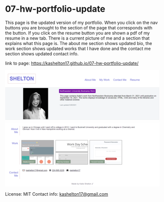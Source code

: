# 07-hw-portfolio-update

This page is the updated version of my portfolio. When you click on the nav buttons you are brought to the section of the page that corresponds with the button. If you click on the resume button you are shown a pdf of my resume in a new tab. There is a current picture of me and a section that explains what this page is. 
The about me section shows updated bio, the work section shows updated works that I have done and the contact me section shows updated contact info. 

link to page: https://kashelton17.github.io/07-hw-portfolio-update/

![preview image one](./assets/images/portfolio-preview-1.png)
![preview image two](./assets/images/portfolio-preview-2.png)

License: MIT
Contact info: kashelton17@gmail.com